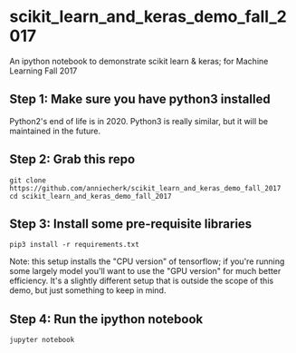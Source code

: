 # scikit_learn_and_keras_demo_fall_2017
An ipython notebook to demonstrate scikit learn &amp; keras; for Machine Learning Fall 2017

## Step 1: Make sure you have python3 installed
Python2's end of life is in 2020. Python3 is really similar, but it will be maintained in the future.

## Step 2: Grab this repo
```
git clone https://github.com/anniecherk/scikit_learn_and_keras_demo_fall_2017
cd scikit_learn_and_keras_demo_fall_2017
```

## Step 3: Install some pre-requisite libraries
`pip3 install -r requirements.txt`

Note: this setup installs the "CPU version" of tensorflow; if you're running some largely model you'll want to use the "GPU version" for much better efficiency. It's a slightly different setup that is outside the scope of this demo, but just something to keep in mind.

## Step 4: Run the ipython notebook
`jupyter notebook`
